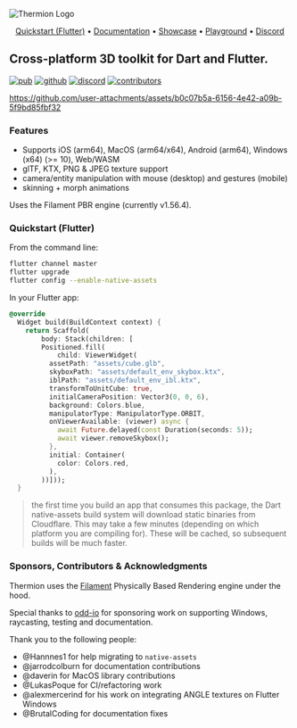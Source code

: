 ![Thermion Logo](docs/logo.png)

<p align="center">
  <a href="https://thermion.dev/quickstart">Quickstart (Flutter)</a> •
  <a href="https://thermion.dev/">Documentation</a> •
  <a href="https://thermion.dev/showcase">Showcase</a> •
  <a href="https://dartpad.thermion.dev/">Playground</a> •
  <a href="https://discord.gg/h2VdDK3EAQ">Discord</a>
</p>

## Cross-platform 3D toolkit for Dart and Flutter.

<a href="https://pub.dev/packages/thermion_dart"><img src="https://img.shields.io/pub/v/thermion_dart?label=pub.dev&labelColor=333940&logo=dart&color=00589B" alt="pub"></a>
<a href="https://github.com/nmfisher/thermion"><img src="https://img.shields.io/github/stars/nmfisher/flutter_filament?style=flat&label=stars&labelColor=333940&color=8957e5&logo=github" alt="github"></a>
<a href="https://discord.gg/h2VdDK3EAQ"><img src="https://img.shields.io/discord/993167615587520602?logo=discord&logoColor=fff&labelColor=333940" alt="discord"></a>
<a href="https://github.com/nmfisher/thermion"><img src="https://img.shields.io/github/contributors/nmfisher/flutter_filament?logo=github&labelColor=333940" alt="contributors"></a>

https://github.com/user-attachments/assets/b0c07b5a-6156-4e42-a09b-5f9bd85fbf32

### Features

- Supports iOS (arm64), MacOS (arm64/x64), Android (arm64), Windows (x64) (>= 10), Web/WASM 
- glTF, KTX, PNG & JPEG texture support
- camera/entity manipulation with mouse (desktop) and gestures (mobile)
- skinning + morph animations

Uses the Filament PBR engine (currently v1.56.4).

### Quickstart (Flutter)

From the command line:

```bash
flutter channel master
flutter upgrade
flutter config --enable-native-assets  
```

In your Flutter app:

```dart
@override
  Widget build(BuildContext context) {
    return Scaffold(
        body: Stack(children: [
        Positioned.fill(
            child: ViewerWidget(
          assetPath: "assets/cube.glb",
          skyboxPath: "assets/default_env_skybox.ktx",
          iblPath: "assets/default_env_ibl.ktx",
          transformToUnitCube: true,
          initialCameraPosition: Vector3(0, 0, 6),
          background: Colors.blue,
          manipulatorType: ManipulatorType.ORBIT,
          onViewerAvailable: (viewer) async {
            await Future.delayed(const Duration(seconds: 5));
            await viewer.removeSkybox();
          },
          initial: Container(
            color: Colors.red,
          ),
        ))]));
  }
```

> the first time you build an app that consumes this package, the Dart native-assets build system will download static binaries from Cloudflare. This may take a few minutes (depending on which platform you are compiling for). These will be cached, so subsequent builds will be much faster.

### Sponsors, Contributors & Acknowledgments

Thermion uses the [Filament](https://github.com/google/filament) Physically Based Rendering engine under the hood.

Special thanks to [odd-io](https://github.com/odd-io/) for sponsoring work on supporting Windows, raycasting, testing and documentation.

Thank you to the following people:

- @Hannnes1 for help migrating to `native-assets`
- @jarrodcolburn for documentation contributions
- @daverin for MacOS library contributions
- @LukasPoque for CI/refactoring work
- @alexmercerind for his work on integrating ANGLE textures on Flutter Windows
- @BrutalCoding for documentation fixes

